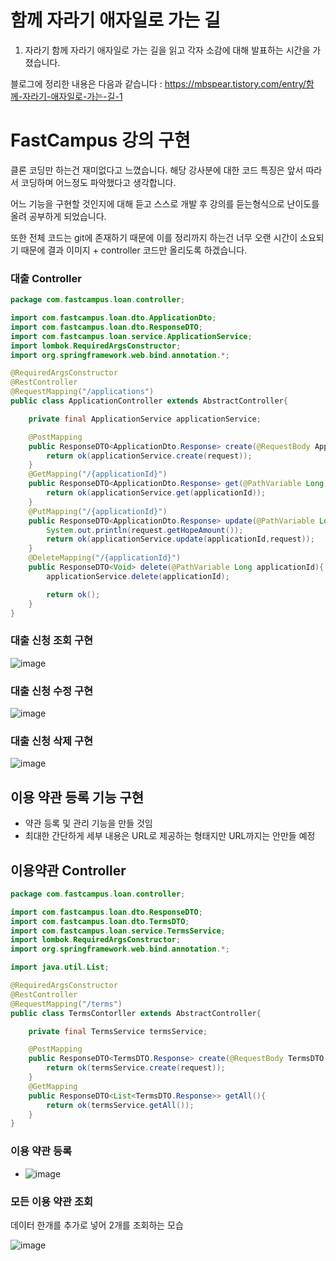 # 함께 자라기 애자일로 가는 길
1. 자라기
함께 자라기 애자일로 가는 길을 읽고 각자 소감에 대해 발표하는 시간을 가졌습니다.

블로그에 정리한 내용은 다음과 같습니다 : https://mbspear.tistory.com/entry/함께-자라기-애자일로-가는-길-1 


# FastCampus 강의 구현
클론 코딩만 하는건 재미없다고 느꼈습니다. 해당 강사분에 대한 코드 특징은 앞서 따라서 코딩하며 어느정도 파악했다고 생각합니다.

어느 기능을 구현할 것인지에 대해 듣고 스스로 개발 후 강의를 듣는형식으로 난이도를 올려 공부하게 되었습니다.

또한 전체 코드는 git에 존재하기 때문에 이를 정리까지 하는건 너무 오랜 시간이 소요되기 때문에 결과 이미지 + controller 코드만 올리도록 하겠습니다.

### 대출 Controller
```java
package com.fastcampus.loan.controller;

import com.fastcampus.loan.dto.ApplicationDto;
import com.fastcampus.loan.dto.ResponseDTO;
import com.fastcampus.loan.service.ApplicationService;
import lombok.RequiredArgsConstructor;
import org.springframework.web.bind.annotation.*;

@RequiredArgsConstructor
@RestController
@RequestMapping("/applications")
public class ApplicationController extends AbstractController{

    private final ApplicationService applicationService;

    @PostMapping
    public ResponseDTO<ApplicationDto.Response> create(@RequestBody ApplicationDto.Request request){
        return ok(applicationService.create(request));
    }
    @GetMapping("/{applicationId}")
    public ResponseDTO<ApplicationDto.Response> get(@PathVariable Long applicationId){
        return ok(applicationService.get(applicationId));
    }
    @PutMapping("/{applicationId}")
    public ResponseDTO<ApplicationDto.Response> update(@PathVariable Long applicationId, @RequestBody ApplicationDto.Request request){
        System.out.println(request.getHopeAmount());
        return ok(applicationService.update(applicationId,request));
    }
    @DeleteMapping("/{applicationId}")
    public ResponseDTO<Void> delete(@PathVariable Long applicationId){
        applicationService.delete(applicationId);

        return ok();
    }
}
```

### 대출 신청 조회 구현
![image](https://github.com/byeong-chang/2023-Summer-TIL/assets/43203949/86e32003-dd87-442d-b651-575a482e9d3a)

### 대출 신청 수정 구현
![image](https://github.com/byeong-chang/2023-Summer-TIL/assets/43203949/593ed1f6-8268-4c8c-81c7-dbfab1b45fc4)

### 대출 신청 삭제 구현
![image](https://github.com/byeong-chang/2023-Summer-TIL/assets/43203949/5d786cfd-111d-4230-9917-67eed5e44240)

## 이용 약관 등록 기능 구현
- 약관 등록 및 관리 기능을 만들 것임
- 최대한 간단하게 세부 내용은 URL로 제공하는 형태지만 URL까지는 안만들 예정

## 이용약관 Controller
``` java
package com.fastcampus.loan.controller;

import com.fastcampus.loan.dto.ResponseDTO;
import com.fastcampus.loan.dto.TermsDTO;
import com.fastcampus.loan.service.TermsService;
import lombok.RequiredArgsConstructor;
import org.springframework.web.bind.annotation.*;

import java.util.List;

@RequiredArgsConstructor
@RestController
@RequestMapping("/terms")
public class TermsContorller extends AbstractController{

    private final TermsService termsService;

    @PostMapping
    public ResponseDTO<TermsDTO.Response> create(@RequestBody TermsDTO.Request request){
        return ok(termsService.create(request));
    }
    @GetMapping
    public ResponseDTO<List<TermsDTO.Response>> getAll(){
        return ok(termsService.getAll());
    }
}
```

### 이용 약관 등록
- ![image](https://github.com/byeong-chang/2023-Summer-TIL/assets/43203949/cf25f28b-8c25-48e6-b41d-98936b8bfca6)

### 모든 이용 약관 조회
데이터 한개를 추가로 넣어 2개를 조회하는 모습 

![image](https://github.com/byeong-chang/2023-Summer-TIL/assets/43203949/abd77e1f-91dc-4ccd-b796-baa63546914c)
